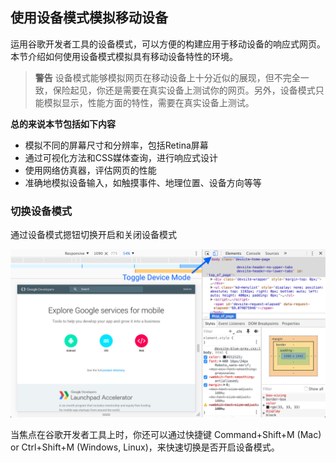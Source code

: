 <!-- toc -->

## 使用设备模式模拟移动设备
运用谷歌开发者工具的设备模式，可以方便的构建应用于移动设备的响应式网页。本节介绍如何使用设备模式模拟具有移动设备特性的环境。
> **警告**  设备模式能够模拟网页在移动设备上十分近似的展现，但不完全一致，保险起见，你还是需要在真实设备上测试你的网页。另外，设备模式只能模拟显示，性能方面的特性，需要在真实设备上测试。

**总的来说本节包括如下内容**

* 模拟不同的屏幕尺寸和分辨率，包括Retina屏幕
* 通过可视化方法和CSS媒体查询，进行响应式设计
* 使用网络仿真器，评估网页的性能
* 准确地模拟设备输入，如触摸事件、地理位置、设备方向等等

### 切换设备模式
通过设备模式摁钮切换开启和关闭设备模式

![](/assets/mobile/device-mode-initial-view.png)

当焦点在谷歌开发者工具上时，你还可以通过快捷键 Command+Shift+M (Mac) or Ctrl+Shift+M (Windows, Linux)，来快速切换是否开启设备模式。
